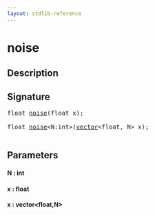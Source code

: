 ```yaml
---
layout: stdlib-reference
---
```


# noise

## Description





## Signature 

<pre>
<span class="code_keyword">float</span> <a href="/stdlib-reference/global-decls/noise">noise</a>(<span class="code_keyword">float</span> <span class='code_param'>x</span>);

<span class="code_keyword">float</span> <a href="/stdlib-reference/global-decls/noise">noise</a>&lt;N:<span class="code_keyword">int</span>&gt;(<a href="/stdlib-reference/types/vector/index" class="code_type">vector</a>&lt;<span class="code_keyword">float</span>, N&gt; <span class='code_param'>x</span>);

</pre>

## Parameters

#### N : int
#### x : float
#### x : vector\<float,N\>

